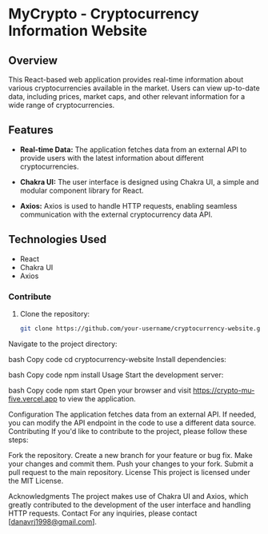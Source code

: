 # MyCrypto - Cryptocurrency Information Website

## Overview

This React-based web application provides real-time information about various cryptocurrencies available in the market. Users can view up-to-date data, including prices, market caps, and other relevant information for a wide range of cryptocurrencies.

## Features

- **Real-time Data:** The application fetches data from an external API to provide users with the latest information about different cryptocurrencies.

- **Chakra UI:** The user interface is designed using Chakra UI, a simple and modular component library for React.

- **Axios:** Axios is used to handle HTTP requests, enabling seamless communication with the external cryptocurrency data API.

## Technologies Used

- React
- Chakra UI
- Axios


### Contribute

1. Clone the repository:

   ```bash
   git clone https://github.com/your-username/cryptocurrency-website.git
Navigate to the project directory:

bash
Copy code
cd cryptocurrency-website
Install dependencies:

bash
Copy code
npm install
Usage
Start the development server:

bash
Copy code
npm start
Open your browser and visit https://crypto-mu-five.vercel.app to view the application.

Configuration
The application fetches data from an external API. If needed, you can modify the API endpoint in the code to use a different data source.
Contributing
If you'd like to contribute to the project, please follow these steps:

Fork the repository.
Create a new branch for your feature or bug fix.
Make your changes and commit them.
Push your changes to your fork.
Submit a pull request to the main repository.
License
This project is licensed under the MIT License.

Acknowledgments
The project makes use of Chakra UI and Axios, which greatly contributed to the development of the user interface and handling HTTP requests.
Contact
For any inquiries, please contact [danavrj1998@gmail.com].
